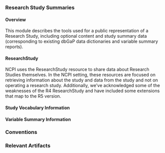 ### Research Study Summaries

#### Overview
This module describes the tools used for a public representation of a Research Study, including optional content and study summary data (corresponding to existing dbGaP data dictionaries and variable summary reports).

#### ResearchStudy
NCPI uses the ResearchStudy resource to share data about Research Studies themselves. In the NCPI setting, these resources are focused on retrieving information about the study and data from the study and not on operating a research study. Additionally, we’ve acknowledged some of the weaknesses of the R4 ResearchStudy and have included some extensions that map to the R5 version.

#### Study Vocabulary Information

#### Variable Summary Information

### Conventions

### Relevant Artifacts